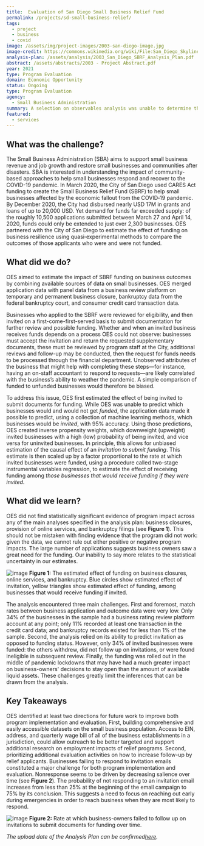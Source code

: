 ```yaml
---
title:  Evaluation of San Diego Small Business Relief Fund
permalink: /projects/sd-small-business-relief/
tags: 
  - project  
  - business
  - covid
image: /assets/img/project-images/2003-san-diego-image.jpg
image-credit: https://commons.wikimedia.org/wiki/File:San_Diego_Skyline_at_Dawn.jpg
analysis-plan: /assets/analysis/2003_San_Diego_SBRF_Analysis_Plan.pdf
abstract: /assets/abstracts/2003 - Project Abstract.pdf
year: 2021
type: Program Evaluation
domain: Economic Opportunity
status: Ongoing
type: Program Evaluation
agency: 
  - Small Business Administration
summary: A selection on observables analysis was unable to determine the effect of funding for small businesses on business outcomes during the pandemic.
featured: 
  - services
---
```

## What was the challenge? 
The Small Business Administration (SBA) aims to support small business revenue and job growth and restore small businesses and communities after disasters. SBA is interested in understanding the impact of community-based approaches to help small businesses respond and recover to the COVID-19 pandemic. In March 2020, the City of San Diego used CARES Act funding to create the Small Business Relief Fund (SBRF) to help small businesses affected by the economic fallout from the COVID‐19 pandemic. By December 2020, the City had disbursed nearly USD 17M in grants and loans of up to 20,000 USD. Yet demand for funds far exceeded supply: of the roughly 10,500 applications submitted between March 27 and April 14, 2020, funds could only be extended to just over 2,300 businesses. OES partnered with the City of San Diego to estimate the effect of funding on business resilience using quasi‐experimental methods to compare the outcomes of those applicants who were and were not funded. 

## What did we do? 
OES aimed to estimate the impact of SBRF funding on business outcomes by combining available sources of data on small businesses. OES merged application data with panel data from a business review platform on temporary and permanent business closure, bankruptcy data from the federal bankruptcy court, and consumer credit card transaction data. 

Businesses who applied to the SBRF were reviewed for eligibility, and then invited on a first-come-first-served basis to submit documentation for further review and possible funding. Whether and when an invited business receives funds depends on a process OES could not observe: businesses must accept the invitation and return the requested supplementary documents, these must be reviewed by program staff at the City, additional reviews and follow-up may be conducted, then the request for funds needs to be processed through the financial department. Unobserved attributes of the business that might help with completing these steps—for instance, having an on-staff accountant to respond to requests—are likely correlated with the business’s ability to weather the pandemic. A simple comparison of funded to unfunded businesses would therefore be biased.

To address this issue, OES first estimated the effect of being invited to submit documents for funding. While OES was unable to predict which businesses would and would not get *funded*, the application data made it possible to predict, using a collection of machine learning methods, which businesses would be *invited*, with 95% accuracy. Using those predictions, OES created inverse propensity weights, which downweight (upweight) invited businesses with a high (low) probability of being invited, and vice versa for uninvited businesses. In principle, this allows for unbiased estimation of the causal effect of an *invitation to submit funding*. This estimate is then scaled up by a factor proportional to the rate at which invited businesses were funded, using a procedure called two-stage instrumental variables regression, to estimate the effect of receiving funding among *those businesses that would receive funding if they were invited*.  

## What did we learn? 
OES did not find statistically significant evidence of program impact across any of the main analyses specified in the analysis plan: business closures, provision of online services, and bankruptcy filings (see **Figure 1**). This should not be mistaken with finding evidence that the program did not work: given the data, we cannot rule out either positive or negative program impacts. The large number of applications suggests business owners saw a great need for the funding. Our inability to say more relates to the statistical uncertainty in our estimates. 

![image](https://oes.gsa.gov/assets/img/project-images/2003-graph-1.png)
**Figure 1:**  The estimated effect of funding on business closures, online services, and bankruptcy. Blue circles show estimated effect of invitation, yellow triangles show estimated effect of funding, among businesses that would receive funding if invited.

The analysis encountered three main challenges. First and foremost, match rates between business application and outcome data were very low. Only 34% of the businesses in the sample had a business rating review platform account at any point; only 11% recorded at least one transaction in the credit card data; and bankruptcy records existed for less than 1% of the sample. Second, the analysis relied on its ability to predict invitation as opposed to funding status. However, only 34% of invited businesses were funded: the others withdrew, did not follow up on invitations, or were found ineligible in subsequent review. Finally, the funding was rolled out in the middle of pandemic lockdowns that may have had a much greater impact on business-owners' decisions to stay open than the amount of available liquid assets. These challenges greatly limit the inferences that can be drawn from the analysis.

## Key Takeaways 
OES identified at least two directions for future work to improve both program implementation and evaluation. First, building comprehensive and easily accessible datasets on the small business population.  Access to EIN, address, and quarterly wage bill of all of the business establishments in a jurisdiction,  could allow outreach to be better targeted and support additional research on employment impacts of relief programs. Second, prioritizing additional evaluation activities on how to increase follow-up by relief applicants. Businesses failing to respond to invitation emails constituted a major challenge for both program implementation and evaluation. Nonresponse seems to be driven by decreasing salience over time (see **Figure 2**). The probability of not responding to an invitation email increases from less than 25% at the beginning of the email campaign to 75% by its conclusion. This suggests a need to focus on reaching out early during emergencies in order to reach business when they are most likely to respond.

![image](https://oes.gsa.gov/assets/img/project-images/2003-graph-2.png)
**Figure 2:** Rate at which business-owners failed to follow up on invitations to submit documents for funding over time.

*The upload date of the Analysis Plan can be confirmed<a href="https://github.com/gsa-oes/office-of-evaluation-sciences/commits/master/assets/analysis/2003_San_Diego_SBRF_Analysis_Plan.pdf">here</a>.*
